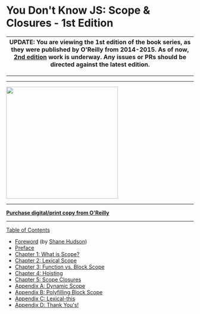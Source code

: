 # You Don't Know JS: Scope & Closures - 1st Edition

| UPDATE: You are viewing the 1st edition of the book series, as they were published by O'Reilly from 2014-2015. As of now, [2nd edition](https://github.com/getify/You-Dont-Know-JS/tree/2nd-ed) work is underway. Any issues or PRs should be directed against the latest edition. |
| --- |

----
----

<img src="cover.jpg" width="300">

-----

**[Purchase digital/print copy from O'Reilly](http://shop.oreilly.com/product/0636920026327.do)**

-----

[Table of Contents](toc.md)

* [Foreword](https://shanehudson.net/2014/06/03/foreword-dont-know-js/) (by [Shane Hudson](https://github.com/shanehudson))
* [Preface](../preface.md)
* [Chapter 1: What is Scope?](ch1.md)
* [Chapter 2: Lexical Scope](ch2.md)
* [Chapter 3: Function vs. Block Scope](ch3.md)
* [Chapter 4: Hoisting](ch4.md)
* [Chapter 5: Scope Closures](ch5.md)
* [Appendix A: Dynamic Scope](apA.md)
* [Appendix B: Polyfilling Block Scope](apB.md)
* [Appendix C: Lexical-this](apC.md)
* [Appendix D: Thank You's!](apD.md)

